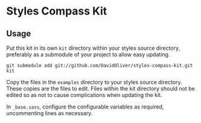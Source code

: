 # Styles Compass Kit



## Usage

Put this kit in its own `kit` directory within your styles source directory, preferably as a submodule of your project to allow easy updating.

    git submodule add git://github.com/DavidOliver/styles-compass-kit.git kit

Copy the files in the `examples` directory to your styles source directory. These copies are the files to edit. Files within the kit directory should not be edited so as not to cause complications when updating the kit.

In `_base.sass`, configure the configurable variables as required, uncommenting lines as necessary.